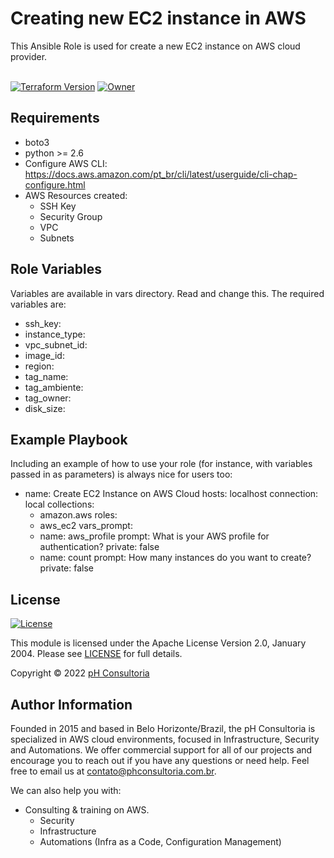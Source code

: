# Creating new EC2 instance in AWS

This Ansible Role is used for create a new EC2 instance on AWS cloud provider.
<br>
<br>

[![Terraform Version](https://img.shields.io/badge/ansible-7.3.0%20+-623CE4.svg?logo=ansible)](https://github.com/ansible/ansible)
[![Owner](https://img.shields.io/badge/Developed%20by-https://www.phconsultoria.com.br-blue)](https://www.phconsultoria.com.br)<br>

Requirements
------------

- boto3
- python >= 2.6
- Configure AWS CLI: https://docs.aws.amazon.com/pt_br/cli/latest/userguide/cli-chap-configure.html
- AWS Resources created:
  - SSH Key
  - Security Group
  - VPC
  - Subnets


## Role Variables

Variables are available in vars directory. Read and change this. The required variables are:

- ssh_key:
- instance_type:
- vpc_subnet_id:
- image_id:
- region:
- tag_name:
- tag_ambiente:
- tag_owner:
- disk_size:

## Example Playbook

Including an example of how to use your role (for instance, with variables passed in as parameters) is always nice for users too:

- name: Create EC2 Instance on AWS Cloud
  hosts: localhost
  connection: local
  collections:
    - amazon.aws
  roles:
    - aws_ec2
  vars_prompt:
    - name: aws_profile
      prompt: What is your AWS profile for authentication?
      private: false
    - name: count
      prompt: How many instances do you want to create?
      private: false


## License

[![License](https://img.shields.io/badge/License-Apache2.0-blue)](https://www.apache.org/licenses/LICENSE-2.0)

This module is licensed under the Apache License Version 2.0, January 2004.
Please see [LICENSE](LICENSE) for full details.

Copyright &copy; 2022  [pH Consultoria](https://www.phconsultoria.com.br)

## Author Information

Founded in 2015 and based in Belo Horizonte/Brazil, the pH Consultoria is specialized in AWS cloud environments, 
focused in Infrastructure, Security and Automations. We offer commercial support for all of our projects and encourage 
you to reach out if you have any questions or need help. Feel free to email us at 
contato@phconsultoria.com.br.<br>

We can also help you with:
* Consulting & training on AWS.
  * Security
  * Infrastructure
  * Automations (Infra as a Code, Configuration Management)
<br>

